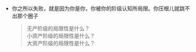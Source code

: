 ###

- 你之所以失败，就是因为你是你，你被你的阶级认知所局限。你压根儿就跳不出那个圈子
  > 无产阶级的局限性是什么？  
  > 小资产阶级的局限性是什么？  
  > 大资产阶级的局限性是什么？
